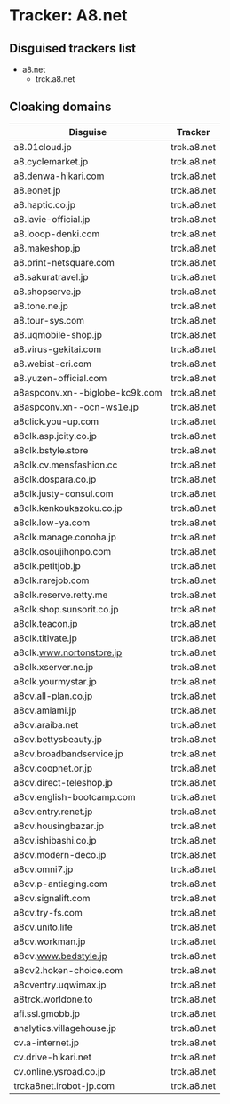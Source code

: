 # Tracker: A8.net

## Disguised trackers list

* a8.net
    * trck.a8.net

## Cloaking domains

| Disguise | Tracker |
| ---- | ---- |
| a8.01cloud.jp | trck.a8.net |
| a8.cyclemarket.jp | trck.a8.net |
| a8.denwa-hikari.com | trck.a8.net |
| a8.eonet.jp | trck.a8.net |
| a8.haptic.co.jp | trck.a8.net |
| a8.lavie-official.jp | trck.a8.net |
| a8.looop-denki.com | trck.a8.net |
| a8.makeshop.jp | trck.a8.net |
| a8.print-netsquare.com | trck.a8.net |
| a8.sakuratravel.jp | trck.a8.net |
| a8.shopserve.jp | trck.a8.net |
| a8.tone.ne.jp | trck.a8.net |
| a8.tour-sys.com | trck.a8.net |
| a8.uqmobile-shop.jp | trck.a8.net |
| a8.virus-gekitai.com | trck.a8.net |
| a8.webist-cri.com | trck.a8.net |
| a8.yuzen-official.com | trck.a8.net |
| a8aspconv.xn--biglobe-kc9k.com | trck.a8.net |
| a8aspconv.xn--ocn-ws1e.jp | trck.a8.net |
| a8click.you-up.com | trck.a8.net |
| a8clk.asp.jcity.co.jp | trck.a8.net |
| a8clk.bstyle.store | trck.a8.net |
| a8clk.cv.mensfashion.cc | trck.a8.net |
| a8clk.dospara.co.jp | trck.a8.net |
| a8clk.justy-consul.com | trck.a8.net |
| a8clk.kenkoukazoku.co.jp | trck.a8.net |
| a8clk.low-ya.com | trck.a8.net |
| a8clk.manage.conoha.jp | trck.a8.net |
| a8clk.osoujihonpo.com | trck.a8.net |
| a8clk.petitjob.jp | trck.a8.net |
| a8clk.rarejob.com | trck.a8.net |
| a8clk.reserve.retty.me | trck.a8.net |
| a8clk.shop.sunsorit.co.jp | trck.a8.net |
| a8clk.teacon.jp | trck.a8.net |
| a8clk.titivate.jp | trck.a8.net |
| a8clk.www.nortonstore.jp | trck.a8.net |
| a8clk.xserver.ne.jp | trck.a8.net |
| a8clk.yourmystar.jp | trck.a8.net |
| a8cv.all-plan.co.jp | trck.a8.net |
| a8cv.amiami.jp | trck.a8.net |
| a8cv.araiba.net | trck.a8.net |
| a8cv.bettysbeauty.jp | trck.a8.net |
| a8cv.broadbandservice.jp | trck.a8.net |
| a8cv.coopnet.or.jp | trck.a8.net |
| a8cv.direct-teleshop.jp | trck.a8.net |
| a8cv.english-bootcamp.com | trck.a8.net |
| a8cv.entry.renet.jp | trck.a8.net |
| a8cv.housingbazar.jp | trck.a8.net |
| a8cv.ishibashi.co.jp | trck.a8.net |
| a8cv.modern-deco.jp | trck.a8.net |
| a8cv.omni7.jp | trck.a8.net |
| a8cv.p-antiaging.com | trck.a8.net |
| a8cv.signalift.com | trck.a8.net |
| a8cv.try-fs.com | trck.a8.net |
| a8cv.unito.life | trck.a8.net |
| a8cv.workman.jp | trck.a8.net |
| a8cv.www.bedstyle.jp | trck.a8.net |
| a8cv2.hoken-choice.com | trck.a8.net |
| a8cventry.uqwimax.jp | trck.a8.net |
| a8trck.worldone.to | trck.a8.net |
| afi.ssl.gmobb.jp | trck.a8.net |
| analytics.villagehouse.jp | trck.a8.net |
| cv.a-internet.jp | trck.a8.net |
| cv.drive-hikari.net | trck.a8.net |
| cv.online.ysroad.co.jp | trck.a8.net |
| trcka8net.irobot-jp.com | trck.a8.net |